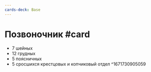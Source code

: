 ```yaml
---
cards-deck: Base
---
```


# Позвоночник #card 
- 7 шейных
- 12 грудных
- 5 поясничных
- 5 сросшихся крестцовых и копчиковый отдел
^1671730905059
